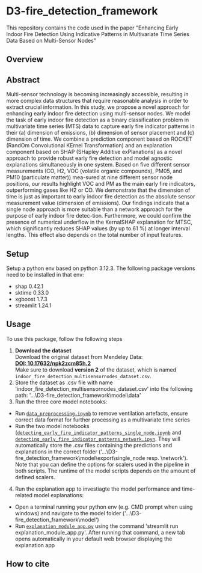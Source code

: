 # D3-fire_detection_framework
 This repository contains the code used in the paper "Enhancing Early Indoor Fire Detection Using Indicative Patterns in Multivariate Time Series Data Based on Multi-Sensor Nodes"
 
 ## Overview
 
 
 
 
 ## Abstract
 
 Multi-sensor technology is becoming increasingly accessible, resulting in more complex data structures that require reasonable analysis in order to extract crucial information. In this study, we propose a novel approach for enhancing early indoor fire detection using multi-sensor nodes. We model the task of early indoor fire detection as a binary classification problem in multivariate time series (MTS) data to capture early fire indicator patterns in their (a) dimension of emissions, (b) dimension of sensor placement and (c) dimension of time. We combine a prediction component based on ROCKET (RandOm Convolutional KErnel Transformation) and an explanation component based on SHAP (SHapley Additive exPlanations) as a novel approach to provide robust early fire detection and model agnostic explanations simultaneously in one system. Based on five different sensor measurements (CO, H2, VOC (volatile organic compounds), PM05, and PM10 (particulate matter)) mea-sured at nine different sensor node positions, our results highlight VOC and PM as the main early fire indicators, outperforming gases like H2 or CO. We demonstrate that the dimension of time is just as important to early indoor fire detection as the absolute sensor measurement value (dimension of emissions). Our findings indicate that a single node approach is more suitable than a network approach for the purpose of early indoor fire detec-tion. Furthermore, we could confirm the presence of numerical underflow in the KernalSHAP explanation for MTSC, which significantly reduces SHAP values (by up to 61 \%) at longer interval lengths. This effect also depends on the total number of input features.
 
 ## Setup
 
 Setup a python env based on python 3.12.3. The following package versions need to be installed in that env:
 
- shap 0.42.1
- sktime 0.33.0
- xgboost 1.7.3
- streamlit 1.24.1
 
 ## Usage
 
 To use this package, follow the following steps
 
 1) **Download the dataset**  
   Download the original dataset from Mendeley Data:  
   **[DOI: 10.17632/npk2zcm85h.2](https://doi.org/10.17632/npk2zcm85h.2)**  
   Make sure to download **version 2** of the dataset, which is named `indoor_fire_detection_multisensornodes_dataset.csv`.
 2) Store the dataset as .csv file with name 'indoor_fire_detection_multisensornodes_dataset.csv' into the following path: '...\D3-fire_detection_framework\model\data'
 3) Run the three core model notebooks: 
- Run [`data_preprocessing.ipynb`](model/data_preprocessing.ipynb) to remove ventilation artefacts, ensure correct data format for further processing as a multivariate time series
- Run the two model notebooks ([`detecting_early_fire_indicator_patterns_single_node.ipynb`](model/detecting_early_fire_indicator_patterns_single_node.ipynb) and [`detecting_early_fire_indicator_patterns_network.ipyn`](model/detecting_early_fire_indicator_patterns_network.ipyn). They will automatically store the .csv files containing the predictions and explanations in the correct folder ('...\D3-fire_detection_framework\model\export\single_node resp. \network'). Note that you can define the options for scalers used in the pipeline in both scripts. The runtime of the model scripts depends on the amount of defined scalers.
 4) Run the explanation app to investiagte the model performance and time-related model explanations:
- Open a terminal running your python env (e.g. CMD prompt when using windows) and navigate to the model folder ('...\D3-fire_detection_framework\model')
- Run [`explanation_module_app.py`](model/explanation_module_app.py) using the command 'streamlit run explanation_module_app.py'. After running that command, a new tab opens automatically in your default web browser displaying the explanation app
 
 ## How to cite

